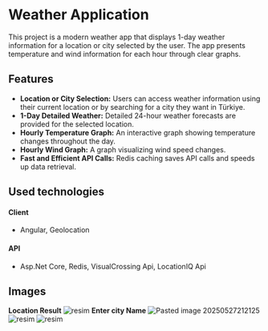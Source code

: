 # Weather Application

This project is a modern weather app that displays 1-day weather information for a location or city selected by the user. The app presents temperature and wind information for each hour through clear graphs.

## Features
- **Location or City Selection:** Users can access weather information using their current location or by searching for a city they want in Türkiye.
- **1-Day Detailed Weather:** Detailed 24-hour weather forecasts are provided for the selected location.
- **Hourly Temperature Graph:** An interactive graph showing temperature changes throughout the day.
- **Hourly Wind Graph:** A graph visualizing wind speed changes.
- **Fast and Efficient API Calls:** Redis caching saves API calls and speeds up data retrieval.

## Used technologies

#### Client
- Angular, Geolocation
#### API
- Asp.Net Core, Redis, VisualCrossing Api, LocationIQ Api

## Images

**Location Result**
![resim](https://github.com/user-attachments/assets/1bd69875-27c9-4457-babf-0353f2a5a59a)
**Enter city Name**
![Pasted image 20250527212125](https://github.com/user-attachments/assets/f86b689a-4d8c-4146-8ff2-27741baaddb5)
![resim](https://github.com/user-attachments/assets/902c50b0-40bb-4210-a8dd-52adff449ffa)
![resim](https://github.com/user-attachments/assets/58ae3fce-32cb-47a9-a3dd-d810bd01ff5c)


